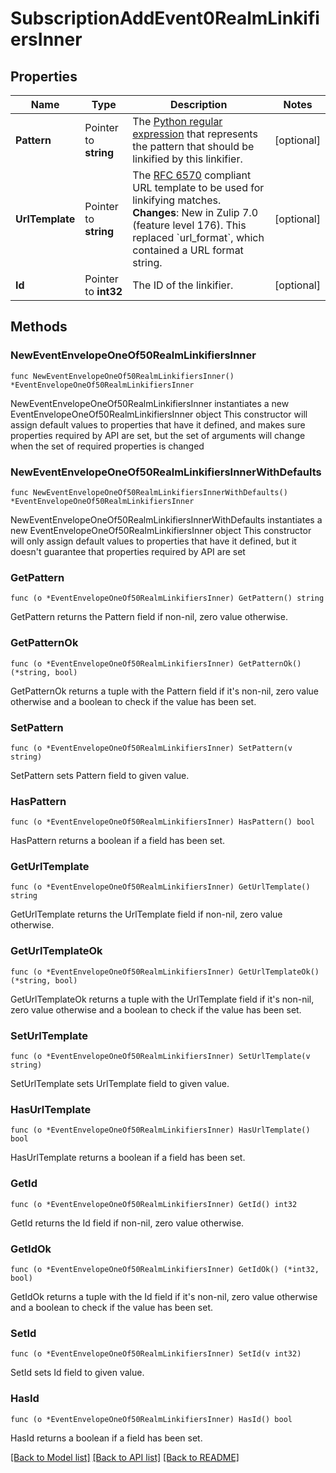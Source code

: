 # SubscriptionAddEvent0RealmLinkifiersInner

## Properties

Name | Type | Description | Notes
------------ | ------------- | ------------- | -------------
**Pattern** | Pointer to **string** | The [Python regular expression](https://docs.python.org/3/howto/regex.html) that represents the pattern that should be linkified by this linkifier.  | [optional] 
**UrlTemplate** | Pointer to **string** | The [RFC 6570](https://www.rfc-editor.org/rfc/rfc6570.html) compliant URL template to be used for linkifying matches.  **Changes**: New in Zulip 7.0 (feature level 176). This replaced &#x60;url_format&#x60;, which contained a URL format string.  | [optional] 
**Id** | Pointer to **int32** | The ID of the linkifier.  | [optional] 

## Methods

### NewEventEnvelopeOneOf50RealmLinkifiersInner

`func NewEventEnvelopeOneOf50RealmLinkifiersInner() *EventEnvelopeOneOf50RealmLinkifiersInner`

NewEventEnvelopeOneOf50RealmLinkifiersInner instantiates a new EventEnvelopeOneOf50RealmLinkifiersInner object
This constructor will assign default values to properties that have it defined,
and makes sure properties required by API are set, but the set of arguments
will change when the set of required properties is changed

### NewEventEnvelopeOneOf50RealmLinkifiersInnerWithDefaults

`func NewEventEnvelopeOneOf50RealmLinkifiersInnerWithDefaults() *EventEnvelopeOneOf50RealmLinkifiersInner`

NewEventEnvelopeOneOf50RealmLinkifiersInnerWithDefaults instantiates a new EventEnvelopeOneOf50RealmLinkifiersInner object
This constructor will only assign default values to properties that have it defined,
but it doesn't guarantee that properties required by API are set

### GetPattern

`func (o *EventEnvelopeOneOf50RealmLinkifiersInner) GetPattern() string`

GetPattern returns the Pattern field if non-nil, zero value otherwise.

### GetPatternOk

`func (o *EventEnvelopeOneOf50RealmLinkifiersInner) GetPatternOk() (*string, bool)`

GetPatternOk returns a tuple with the Pattern field if it's non-nil, zero value otherwise
and a boolean to check if the value has been set.

### SetPattern

`func (o *EventEnvelopeOneOf50RealmLinkifiersInner) SetPattern(v string)`

SetPattern sets Pattern field to given value.

### HasPattern

`func (o *EventEnvelopeOneOf50RealmLinkifiersInner) HasPattern() bool`

HasPattern returns a boolean if a field has been set.

### GetUrlTemplate

`func (o *EventEnvelopeOneOf50RealmLinkifiersInner) GetUrlTemplate() string`

GetUrlTemplate returns the UrlTemplate field if non-nil, zero value otherwise.

### GetUrlTemplateOk

`func (o *EventEnvelopeOneOf50RealmLinkifiersInner) GetUrlTemplateOk() (*string, bool)`

GetUrlTemplateOk returns a tuple with the UrlTemplate field if it's non-nil, zero value otherwise
and a boolean to check if the value has been set.

### SetUrlTemplate

`func (o *EventEnvelopeOneOf50RealmLinkifiersInner) SetUrlTemplate(v string)`

SetUrlTemplate sets UrlTemplate field to given value.

### HasUrlTemplate

`func (o *EventEnvelopeOneOf50RealmLinkifiersInner) HasUrlTemplate() bool`

HasUrlTemplate returns a boolean if a field has been set.

### GetId

`func (o *EventEnvelopeOneOf50RealmLinkifiersInner) GetId() int32`

GetId returns the Id field if non-nil, zero value otherwise.

### GetIdOk

`func (o *EventEnvelopeOneOf50RealmLinkifiersInner) GetIdOk() (*int32, bool)`

GetIdOk returns a tuple with the Id field if it's non-nil, zero value otherwise
and a boolean to check if the value has been set.

### SetId

`func (o *EventEnvelopeOneOf50RealmLinkifiersInner) SetId(v int32)`

SetId sets Id field to given value.

### HasId

`func (o *EventEnvelopeOneOf50RealmLinkifiersInner) HasId() bool`

HasId returns a boolean if a field has been set.


[[Back to Model list]](../README.md#documentation-for-models) [[Back to API list]](../README.md#documentation-for-api-endpoints) [[Back to README]](../README.md)


